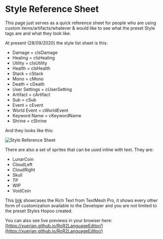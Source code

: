 # Style Reference Sheet

This page just serves as a quick reference sheet for people who are using custom items/artifacts/whatever & would like to see what the preset Style tags are and what they look like.

At present (28/09/2020) the style list sheet is this:
* Damage = cIsDamage
* Healing = cIsHealing
* Utility = cIsUtility
* Health = cIsHealth
* Stack = cStack
* Mono = cMono
* Death = cDeath
* User Settings = cUserSetting
* Artifact = cArtifact
* Sub = cSub
* Event = cEvent
* World Event = cWorldEvent
* Keyword Name = cKeywordName
* Shrine = cShrine

And they looks like this:

![Style Reference Sheet](https://cdn.discordapp.com/attachments/567827235013132291/759798554566066206/unknown.png)

There are also a set of sprites that can be used inline with text. They are:
* LunarCoin
* CloudLeft
* CloudRight
* Skull
* TP
* WIP
* VoidCoin

This [link](http://digitalnativestudios.com/textmeshpro/docs/rich-text/) showcases the Rich Text from TextMesh Pro, it shows every other form of customization available to the Developer and you are not limited to the preset Styles Hopoo created.

You can also see live previews in your browser here: [https://xuerian.github.io/RoR2LanguageEditor/](https://xuerian.github.io/RoR2LanguageEditor/)
